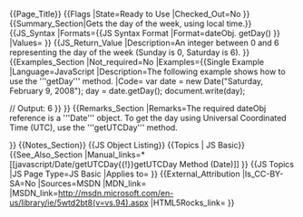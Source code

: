 {{Page_Title}}
{{Flags
|State=Ready to Use
|Checked_Out=No
}}
{{Summary_Section|Gets the day of the week, using local time.}}
{{JS_Syntax
|Formats={{JS Syntax Format
|Format=dateObj. getDay()
}}
|Values=
}}
{{JS_Return_Value
|Description=An integer between 0 and 6 representing the day of the week (Sunday is 0, Saturday is 6).
}}
{{Examples_Section
|Not_required=No
|Examples={{Single Example
|Language=JavaScript
|Description=The following example shows how to use the '''getDay''' method.
|Code= var date = new Date("Saturday, February 9, 2008");
 day = date.getDay();
 document.write(day);
 
 // Output: 6
}}
}}
{{Remarks_Section
|Remarks=The required dateObj reference is a '''Date''' object. To get the day using Universal Coordinated Time (UTC), use the '''getUTCDay''' method.


}}
{{Notes_Section}}
{{JS Object Listing}}
{{Topics | JS Basic}}
{{See_Also_Section
|Manual_links=* [[javascript/Date/getUTCDay{{!}}getUTCDay Method (Date)]]
}}
{{JS Topics
|JS Page Type=JS Basic
|Applies to=
}}
{{External_Attribution
|Is_CC-BY-SA=No
|Sources=MSDN
|MDN_link=
|MSDN_link=http://msdn.microsoft.com/en-us/library/ie/5wtd2bt8(v=vs.94).aspx
|HTML5Rocks_link=
}}